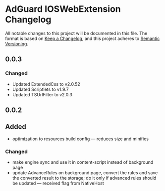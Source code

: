 # AdGuard IOSWebExtension Changelog

All notable changes to this project will be documented in this file.
The format is based on [Keep a Changelog](https://keepachangelog.com/en/1.0.0/),
and this project adheres to [Semantic Versioning](https://semver.org/spec/v2.0.0.html).

<!-- TODO: during the libs update, `versionFormat` also should be updated in -->
<!-- AdguardExtension/AdguardApp/UI/ViewControllers/MainTabBar/MainMenu/About/AboutViewController.swift -->


## 0.0.3

### Changed

- Updated ExtendedCss to v2.0.52
- Updated Scriptlets to v1.9.7
- Updated TSUrlFilter to v2.0.3


## 0.0.2

## Added

- optimization to resources build config — reduces size and minifies

### Changed

- make engine sync and use it in content-script instead of background page
- update AdvanceRules on background page, convert the rules and save the converted result to the storage; do it only if advanced rules should be updated — received flag from NativeHost
